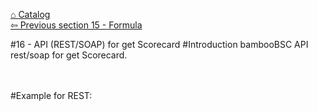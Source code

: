 
<a href="https://github.com/billchen198318/bamboobsc/blob/master/core-doc/dev-docs/00-Catalog.md">⌂ Catalog</a><br/>
<a href="https://github.com/billchen198318/bamboobsc/blob/master/core-doc/dev-docs/15-Formula.md">⇦ 
Previous section 15 - Formula</a>


#16 - API (REST/SOAP) for get Scorecard
#Introduction
bambooBSC API rest/soap for get Scorecard.

<br/>
<br/>
#Example for REST:




